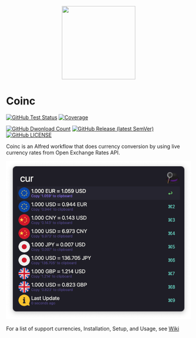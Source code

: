 <div align="center">
    <img src="./src/icon.png" width="200" height="200">
</div>

# Coinc

[![GitHub Test Status](https://img.shields.io/github/actions/workflow/status/tomy0000000/Coinc/test.yml?branch=main&logo=github&color=ffa02e)](https://github.com/tomy0000000/Coinc/actions/workflows/test.yml)
[![Coverage](https://img.shields.io/codecov/c/github/tomy0000000/Coinc?logo=codecov&logoColor=white&color=ffa02e&token=ESgHfrrk6z)](https://codecov.io/gh/tomy0000000/Coinc)

[![GitHub Dwonload Count](https://img.shields.io/github/downloads/tomy0000000/Coinc/total?color=ffa02e)](https://github.com/tomy0000000/Coinc/releases)
[![GitHub Release (latest SemVer)](https://img.shields.io/github/v/release/tomy0000000/Coinc?color=ffa02e)](https://github.com/tomy0000000/Coinc/releases)
[![GitHub LICENSE](https://img.shields.io/github/license/tomy0000000/Coinc?color=ffa02e)](https://github.com/tomy0000000/Coinc/blob/main/LICENSE)

Coinc is an Alfred workflow that does currency conversion by using live currency rates from Open Exchange Rates API.

![Demo Screenshot](src/images/demo.png)

For a list of support currencies, Installation, Setup, and Usage, see [Wiki](../../wiki)
